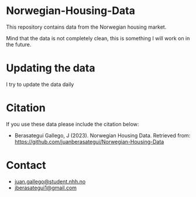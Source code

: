# Norwegian-Housing-Data
This repository contains data from the Norwegian housing market.

Mind that the data is not completely clean, this is something I will work on in the future.

# Updating the data
I try to update the data daily 

# Citation
If you use these data please include the citation below:
- Berasategui Gallego, J (2023). Norwegian Housing Data. Retrieved from: https://github.com/juanberasategui/Norwegian-Housing-Data

# Contact
- juan.gallego@student.nhh.no
- jberasategui1@gmail.com
